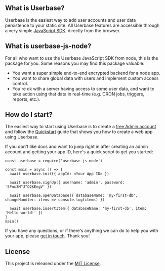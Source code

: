## What is Userbase?

Userbase is the easiest way to add user accounts and user data persistence to your static site. All Userbase features are accessible through a very simple [JavaScript SDK](https://userbase.com/docs/sdk/), directly from the browser.

## What is userbase-js-node?

For all who want to use the Userbase JavaScript SDK from node, this is the package for you. Some reasons you may find this package valuable:

- You want a super simple end-to-end encrypted backend for a node app.
- You want to share global data with users and implement custom access control.
- You're ok with a server having access to some user data, and want to take action using that data in real-time (e.g. CRON jobs, triggers, reports, etc.).

## How do I start?

The easiest way to start using Userbase is to create a [free Admin account](https://userbase.com) and follow the [Quickstart](https://userbase.com/docs/quickstart/) guide that shows you how to create a web app using Userbase.

If you don't like docs and want to jump right in after creating an admin account and getting your app ID, here's a quick script to get you started:

```
const userbase = require('userbase-js-node')

const main = async () => {
  await userbase.init({ appId: <Your App ID> })

  await userbase.signUp({ username: 'admin', password: '5Pnc3M^J^Q2$EegV' })

  await userbase.openDatabase({ databaseName: 'my-first-db', changeHandler: items => console.log(items) })

  await userbase.insertItem({ databaseName: 'my-first-db', item: 'Hello world!' })
}
main()
```

If you have any questions, or if there's anything we can do to help you with your app, please [get in touch](https://userbase.com/contact/). Thank you!

## License

This project is released under the [MIT License](https://github.com/smallbets/userbase/blob/master/LICENSE).
